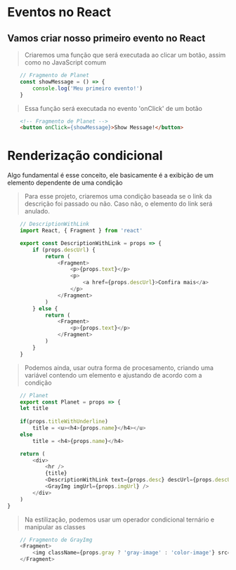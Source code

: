 # Eventos no React

## Vamos criar nosso primeiro evento no React
> Criaremos uma função que será executada ao clicar um botão, assim como no JavaScript comum
```javascript
    // Fragmento de Planet
    const showMessage = () => {
        console.log('Meu primeiro evento!')
    }
```
> Essa função será executada no evento 'onClick' de um botão
```html
    <!-- Fragmento de Planet -->
    <button onClick={showMessage}>Show Message!</button>
```

# Renderização condicional
Algo fundamental é esse conceito, ele basicamente é a exibição de um elemento dependente de uma condição
> Para esse projeto, criaremos uma condição baseada se o link da descrição foi passado ou não. Caso não, o elemento do link será anulado.
```javascript
    // DescriptionWithLink
    import React, { Fragment } from 'react'

    export const DescriptionWithLink = props => {
        if (props.descUrl) {
            return (
                <Fragment>
                    <p>{props.text}</p>
                    <p>
                        <a href={props.descUrl}>Confira mais</a>
                    </p>
                </Fragment>
            )
        } else {
            return (
                <Fragment>
                    <p>{props.text}</p>
                </Fragment>
            )
        }
    }
```

> Podemos ainda, usar outra forma de procesamento, criando uma variável contendo um elemento e ajustando de acordo com a condição
```js
    // Planet
    export const Planet = props => {
    let title
    
    if(props.titleWithUnderline)
        title = <u><h4>{props.name}</h4></u>
    else
        title = <h4>{props.name}</h4>

    return (
        <div>
            <hr />
            {title}
            <DescriptionWithLink text={props.desc} descUrl={props.descUrl}/> <br/>
            <GrayImg imgUrl={props.imgUrl} />
        </div>
    )
}
```

> Na estilização, podemos usar um operador condicional ternário e manipular as classes
```js 
    // Fragmento de GrayImg
    <Fragment>
        <img className={props.gray ? 'gray-image' : 'color-image'} src={props.imgUrl} />
    </Fragment>
```